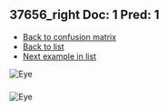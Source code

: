 ## 37656_right Doc: 1 Pred: 1
- [Back to confusion matrix](https://github.com/juliandewit/kaggle_retinopathy/blob/master/matrix.md)
- [Back to list](https://github.com/juliandewit/kaggle_retinopathy/blob/master/lists/11/list.md)
- [Next example in list](https://github.com/juliandewit/kaggle_retinopathy/blob/master/lists/11/37/37756_right.md)

![Eye](https://retinopaty.blob.core.windows.net/size1024/37656_right_1.jpeg)

### 

![Eye]()
